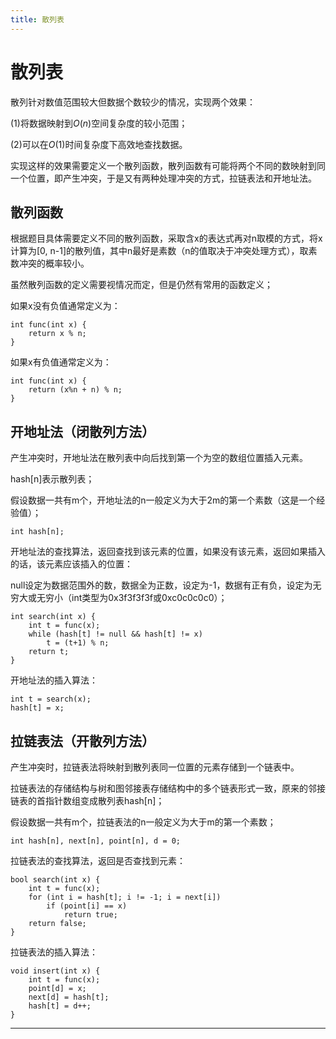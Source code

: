 ```yaml
---
title: 散列表
---
```


# 散列表

<script type="text/javascript" src="/include/head.js"></script>

散列针对数值范围较大但数据个数较少的情况，实现两个效果：

(1)将数据映射到$O(n)$空间复杂度的较小范围；

(2)可以在$O(1)$时间复杂度下高效地查找数据。

实现这样的效果需要定义一个散列函数，散列函数有可能将两个不同的数映射到同一个位置，即产生冲突，于是又有两种处理冲突的方式，拉链表法和开地址法。

## 散列函数

根据题目具体需要定义不同的散列函数，采取含x的表达式再对n取模的方式，将x计算为[0, n-1]的散列值，其中n最好是素数（n的值取决于冲突处理方式），取素数冲突的概率较小。

虽然散列函数的定义需要视情况而定，但是仍然有常用的函数定义；

如果x没有负值通常定义为：

```
int func(int x) {
    return x % n;
}
```

如果x有负值通常定义为：

```
int func(int x) {
    return (x%n + n) % n;
}
```

## 开地址法（闭散列方法）

产生冲突时，开地址法在散列表中向后找到第一个为空的数组位置插入元素。

hash[n]表示散列表；

假设数据一共有m个，开地址法的n一般定义为大于2m的第一个素数（这是一个经验值）；

```
int hash[n];
```

开地址法的查找算法，返回查找到该元素的位置，如果没有该元素，返回如果插入的话，该元素应该插入的位置：

null设定为数据范围外的数，数据全为正数，设定为-1，数据有正有负，设定为无穷大或无穷小（int类型为0x3f3f3f3f或0xc0c0c0c0）；

```
int search(int x) {
    int t = func(x);
    while (hash[t] != null && hash[t] != x)
        t = (t+1) % n;
    return t;
}
```

开地址法的插入算法：

```
int t = search(x);
hash[t] = x;
```

## 拉链表法（开散列方法）

产生冲突时，拉链表法将映射到散列表同一位置的元素存储到一个链表中。

拉链表法的存储结构与树和图邻接表存储结构中的多个链表形式一致，原来的邻接链表的首指针数组变成散列表hash[n]；

假设数据一共有m个，拉链表法的n一般定义为大于m的第一个素数；

```
int hash[n], next[n], point[n], d = 0;
```

拉链表法的查找算法，返回是否查找到元素：

```
bool search(int x) {
    int t = func(x);
    for (int i = hash[t]; i != -1; i = next[i])
        if (point[i] == x)
            return true;
    return false;
}
```

拉链表法的插入算法：

```
void insert(int x) {
    int t = func(x);
    point[d] = x;
    next[d] = hash[t];
    hash[t] = d++;
}
```

---

<script type="text/javascript" src="/include/tail.js"></script>
